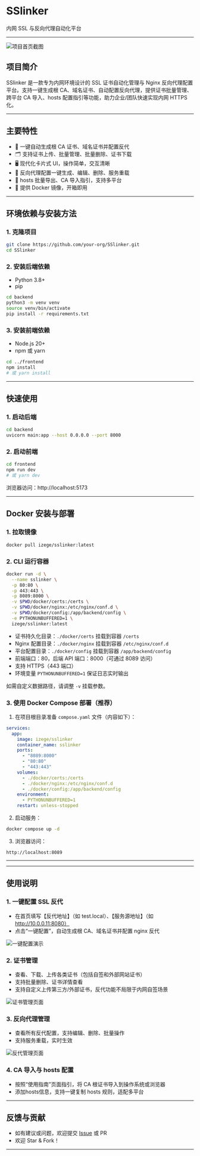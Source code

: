 # SSlinker

内网 SSL 与反向代理自动化平台

---

![项目首页截图](./docs/cert.png)

## 项目简介
SSlinker 是一款专为内网环境设计的 SSL 证书自动化管理与 Nginx 反向代理配置平台。支持一键生成根 CA、域名证书、自动配置反向代理，提供证书批量管理、跨平台 CA 导入、hosts 配置指引等功能，助力企业/团队快速实现内网 HTTPS 化。

---

## 主要特性
- 🚀 一键自动生成根 CA 证书、域名证书并配置反代
- 🗂️ 支持证书上传、批量管理、批量删除、证书下载
- 🖥️ 现代化卡片式 UI，操作简单，交互清晰
- 🔄 反向代理配置一键生成、编辑、删除、服务重载
- 📝 hosts 批量导出、CA 导入指引，支持多平台
- 🐳 提供 Docker 镜像，开箱即用

---

## 环境依赖与安装方法

### 1. 克隆项目
```bash
git clone https://github.com/your-org/SSlinker.git
cd SSlinker
```

### 2. 安装后端依赖
- Python 3.8+
- pip

```bash
cd backend
python3 -m venv venv
source venv/bin/activate
pip install -r requirements.txt
```

### 3. 安装前端依赖
- Node.js 20+
- npm 或 yarn

```bash
cd ../frontend
npm install
# 或 yarn install
```

---

## 快速使用

### 1. 启动后端
```bash
cd backend
uvicorn main:app --host 0.0.0.0 --port 8000
```

### 2. 启动前端
```bash
cd frontend
npm run dev
# 或 yarn dev
```

浏览器访问：http://localhost:5173

---

## Docker 安装与部署

### 1. 拉取镜像
```bash
docker pull izege/sslinker:latest
```

### 2. CLI 运行容器
```bash
docker run -d \
  --name sslinker \
  -p 80:80 \
  -p 443:443 \
  -p 8089:8000 \
  -v $PWD/docker/certs:/certs \
  -v $PWD/docker/nginx:/etc/nginx/conf.d \
  -v $PWD/docker/config:/app/backend/config \
  -e PYTHONUNBUFFERED=1 \
  izege/sslinker:latest
```

- 证书持久化目录：`./docker/certs` 挂载到容器 `/certs`
- Nginx 配置目录：`./docker/nginx` 挂载到容器 `/etc/nginx/conf.d`
- 平台配置目录：`./docker/config` 挂载到容器 `/app/backend/config`
- 前端端口：80，后端 API 端口：8000（可通过 8089 访问）
- 支持 HTTPS（443 端口）
- 环境变量 `PYTHONUNBUFFERED=1` 保证日志实时输出

如需自定义数据路径，请调整 `-v` 挂载参数。

### 3. 使用 Docker Compose 部署（推荐）

1. 在项目根目录准备 `compose.yaml` 文件（内容如下）：

```yaml
services:
  app:
    image: izege/sslinker
    container_name: sslinker
    ports:
      - "8089:8000"
      - "80:80"
      - "443:443"
    volumes:
      - ./docker/certs:/certs
      - ./docker/nginx:/etc/nginx/conf.d
      - ./docker/config:/app/backend/config
    environment:
      - PYTHONUNBUFFERED=1
    restart: unless-stopped
```

2. 启动服务：
```bash
docker compose up -d
```

3. 浏览器访问：
```
http://localhost:8089
```

---

---

## 使用说明

### 1. 一键配置 SSL 反代
- 在首页填写【反代地址】（如 test.local）、【服务源地址】（如 http://10.0.0.11:8080）
- 点击“一键配置”，自动生成根 CA、域名证书并配置 nginx 反代

![一键配置演示](./docs/quickstart.png)

### 2. 证书管理
- 查看、下载、上传各类证书（包括自签和外部网站证书）
- 支持批量删除、证书详情查看
- 支持自定义上传第三方/外部证书，反代功能不局限于内网自签场景

![证书管理页面](./docs/cert.png)

### 3. 反向代理管理
- 查看所有反代配置，支持编辑、删除、批量操作
- 支持服务重载，实时生效

![反代管理页面](./docs/nginx.png)

### 4. CA 导入与 hosts 配置
- 按照“使用指南”页面指引，将 CA 根证书导入到操作系统或浏览器
- 添加hosts信息，支持一键复制 hosts 规则，适配多平台

---

## 反馈与贡献

- 如有建议或问题，欢迎提交 [Issue](https://github.com/your-org/SSlinker/issues) 或 PR
- 欢迎 Star & Fork！

---

